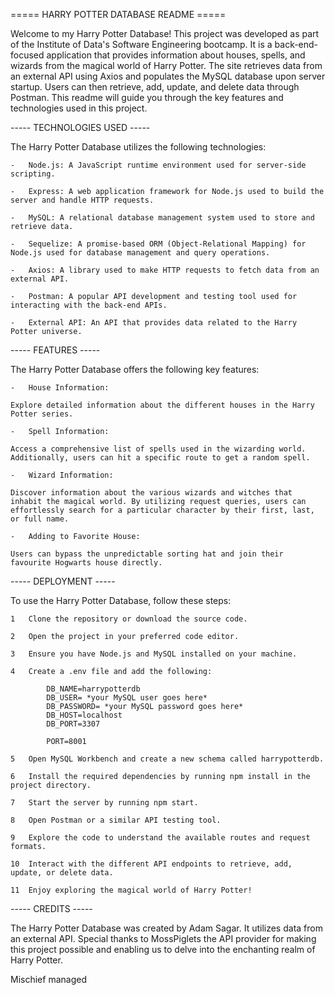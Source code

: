 ===== HARRY POTTER DATABASE README =====

Welcome to my Harry Potter Database! This project was developed as part of the Institute of Data's Software Engineering bootcamp. It is a back-end-focused application that provides information about houses, spells, and wizards from the magical world of Harry Potter. The site retrieves data from an external API using Axios and populates the MySQL database upon server startup. Users can then retrieve, add, update, and delete data through Postman. This readme will guide you through the key features and technologies used in this project.


----- TECHNOLOGIES USED -----

The Harry Potter Database utilizes the following technologies:

    -   Node.js: A JavaScript runtime environment used for server-side scripting.

    -   Express: A web application framework for Node.js used to build the server and handle HTTP requests.

    -   MySQL: A relational database management system used to store and retrieve data.

    -   Sequelize: A promise-based ORM (Object-Relational Mapping) for Node.js used for database management and query operations.

    -   Axios: A library used to make HTTP requests to fetch data from an external API.

    -   Postman: A popular API development and testing tool used for interacting with the back-end APIs.

    -   External API: An API that provides data related to the Harry Potter universe.


----- FEATURES -----

The Harry Potter Database offers the following key features:

    -   House Information:

    Explore detailed information about the different houses in the Harry Potter series.

    -   Spell Information:

    Access a comprehensive list of spells used in the wizarding world. Additionally, users can hit a specific route to get a random spell.

    -   Wizard Information:

    Discover information about the various wizards and witches that inhabit the magical world. By utilizing request queries, users can effortlessly search for a particular character by their first, last, or full name.

    -   Adding to Favorite House:

    Users can bypass the unpredictable sorting hat and join their favourite Hogwarts house directly.


----- DEPLOYMENT -----

To use the Harry Potter Database, follow these steps:

    1   Clone the repository or download the source code.

    2   Open the project in your preferred code editor.

    3   Ensure you have Node.js and MySQL installed on your machine.

    4   Create a .env file and add the following:

            DB_NAME=harrypotterdb
            DB_USER= *your MySQL user goes here*
            DB_PASSWORD= *your MySQL password goes here*
            DB_HOST=localhost
            DB_PORT=3307

            PORT=8001

    5   Open MySQL Workbench and create a new schema called harrypotterdb.

    6   Install the required dependencies by running npm install in the project directory.

    7   Start the server by running npm start.

    8   Open Postman or a similar API testing tool.

    9   Explore the code to understand the available routes and request formats.

    10  Interact with the different API endpoints to retrieve, add, update, or delete data.

    11  Enjoy exploring the magical world of Harry Potter!


----- CREDITS -----

The Harry Potter Database was created by Adam Sagar. It utilizes data from an external API. Special thanks to MossPiglets the API provider for making this project possible and enabling us to delve into the enchanting realm of Harry Potter.

Mischief managed